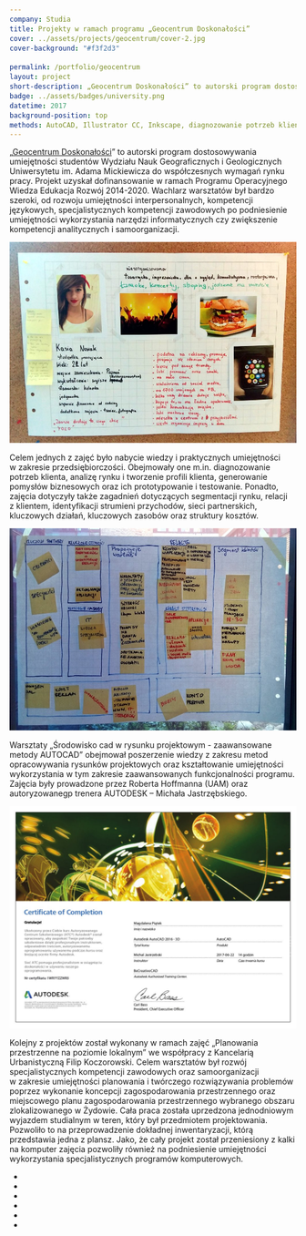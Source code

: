 ```yaml
---
company: Studia
title: Projekty w ramach programu „Geocentrum Doskonałości”
cover: ../assets/projects/geocentrum/cover-2.jpg
cover-background: "#f3f2d3"

permalink: /portfolio/geocentrum
layout: project
short-description: „Geocentrum Doskonałości” to autorski program dostosowywania umiejętności studentów WNGiG UAM do współczesnych wymagań rynku pracy
badge: ../assets/badges/university.png
datetime: 2017
background-position: top
methods: AutoCAD, Illustrator CC, Inkscape, diagnozowanie potrzeb klienta, analiza rynku, tworzenie profili klientów, prototypowanie, projektowanie, zdolności analityczne, umiejętności planowania, umiejętności twórczego rozwiązywania problemów, umiejętność organizacji własnej pracy
---
```


„<a target="_blank" href="http://geocentrum.home.amu.edu.pl/">Geocentrum Doskonałości</a>” to autorski program dostosowywania umiejętności studentów Wydziału Nauk Geograficznych i&nbsp;Geologicznych Uniwersytetu im. Adama Mickiewicza do współczesnych wymagań rynku pracy. Projekt uzyskał dofinansowanie w&nbsp;ramach Programu Operacyjnego Wiedza Edukacja Rozwój 2014-2020. Wachlarz warsztatów był bardzo szeroki, od rozwoju umiejętności interpersonalnych, kompetencji językowych, specjalistycznych kompetencji zawodowych po podniesienie umiejętności wykorzystania narzędzi informatycznych czy zwiększenie kompetencji analitycznych i&nbsp;samoorganizacji.

<div class="project-image project-image--in-text">
	<img class="item" href="../assets/projects/geocentrum/6.jpg" src="../assets/projects/geocentrum/6.jpg" />
</div>

Celem jednych z&nbsp;zajęć było nabycie wiedzy i&nbsp;praktycznych umiejętności w&nbsp;zakresie przedsiębiorczości. Obejmowały one m.in. diagnozowanie potrzeb klienta, analizę rynku i&nbsp;tworzenie profili klienta, generowanie pomysłów biznesowych oraz ich prototypowanie i&nbsp;testowanie. Ponadto, zajęcia dotyczyły także zagadnień dotyczących segmentacji rynku, relacji z&nbsp;klientem, identyfikacji strumieni przychodów, sieci partnerskich, kluczowych działań, kluczowych zasobów oraz struktury kosztów.

<div class="project-image project-image--in-text">
	<img class="item" href="../assets/projects/geocentrum/7.jpg" src="../assets/projects/geocentrum/7.jpg" />
</div>

Warsztaty „Środowisko cad w rysunku projektowym -&nbsp;zaawansowane metody AUTOCAD” obejmował poszerzenie wiedzy z&nbsp;zakresu metod opracowywania rysunków projektowych oraz kształtowanie umiejętności wykorzystania w&nbsp;tym zakresie zaawansowanych funkcjonalności programu. Zajęcia były prowadzone przez Roberta Hoffmanna (UAM) oraz autoryzowanegp trenera AUTODESK –&nbsp;Michała Jastrzębskiego.

<div class="project-image project-image--in-text">
	<img class="item" href="../assets/projects/geocentrum/8.jpg" src="../assets/projects/geocentrum/8.jpg" />
</div>

Kolejny z&nbsp;projektów został wykonany w&nbsp;ramach zajęć „Planowania przestrzenne na poziomie lokalnym” we współpracy z&nbsp;Kancelarią Urbanistyczną Filip Koczorowski. Celem warsztatów był rozwój specjalistycznych kompetencji zawodowych oraz samoorganizacji w&nbsp;zakresie umiejętności planowania i&nbsp;twórczego rozwiązywania problemów poprzez wykonanie koncepcji zagospodarowania przestrzennego oraz miejscowego planu zagospodarowania przestrzennego wybranego obszaru zlokalizowanego w&nbsp;Żydowie. Cała praca została uprzedzona jednodniowym wyjazdem studialnym w&nbsp;teren, który był przedmiotem projektowania. Pozwoliło to na przeprowadzenie dokładnej inwentaryzacji, którą przedstawia jedna z&nbsp;plansz. Jako, że cały projekt został przeniesiony z&nbsp;kalki na komputer zajęcia pozwoliły również na podniesienie umiejętności wykorzystania specjalistycznych programów komputerowych.

<ul class="gallery">
	<li class="item" href="../assets/projects/geocentrum/2.jpg" style="background-image: url(../assets/projects/geocentrum/2.jpg);"></li>
	<li class="item" href="../assets/projects/geocentrum/1.jpg" style="background-image: url(../assets/projects/geocentrum/1.jpg);"></li>
	<li class="item" href="../assets/projects/geocentrum/0.jpg" style="background-image: url(../assets/projects/geocentrum/0.jpg);"></li>
	<li class="item" href="../assets/projects/geocentrum/3.jpg" style="background-image: url(../assets/projects/geocentrum/3.jpg);"></li>
	<li class="item" href="../assets/projects/geocentrum/5.jpg" style="background-image: url(../assets/projects/geocentrum/5.jpg);"></li>
	<li class="item" href="../assets/projects/geocentrum/4.jpg" style="background-image: url(../assets/projects/geocentrum/4.jpg);"></li>
</ul>
